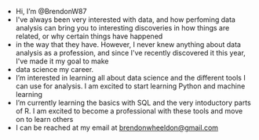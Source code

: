 - Hi, I’m @BrendonW87
- I've always been very interested with data, and how perfoming data analysis can bring you to interesting discoveries in how things are related, or why certain things have happened
- in the way that they have.  However, I never knew anything about data analysis as a profession, and since I've recently discovered it this year, I've made it my goal to make 
- data science my career.
- I’m interested in learning all about data science and the different tools I can use for analysis.  I am excited to start learning Python and machine learning
- I’m currently learning the basics with SQL and the very intoductory parts of R.  I am excited to become a professional with these tools and move on to learn others
- I can be reached at my email at brendonwheeldon@gmail.com

<!---
BrendonW87/BrendonW87 is a ✨ special ✨ repository because its `README.md` (this file) appears on your GitHub profile.
You can click the Preview link to take a look at your changes.
--->

